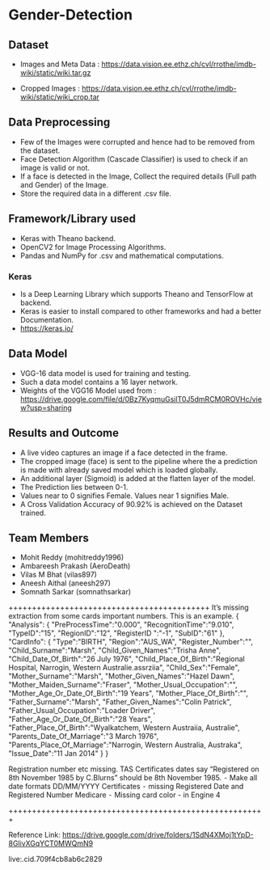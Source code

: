 # Gender-Detection

## Dataset
- Images and Meta Data : https://data.vision.ee.ethz.ch/cvl/rrothe/imdb-wiki/static/wiki.tar.gz

- Cropped Images : https://data.vision.ee.ethz.ch/cvl/rrothe/imdb-wiki/static/wiki_crop.tar

## Data Preprocessing
- Few of the Images were corrupted and hence had to be removed from the dataset.
- Face Detection Algorithm (Cascade Classifier) is used to check if an image is valid or not.
- If a face is detected in the Image, Collect the required details (Full path and Gender) of the Image.
- Store the required data in a different .csv file.

## Framework/Library used
- Keras with Theano backend.
- OpenCV2 for Image Processing Algorithms.
- Pandas and NumPy for .csv and mathematical computations.

### Keras
- Is a Deep Learning Library which supports Theano and TensorFlow at backend.
- Keras is easier to install compared to other frameworks and had a better Documentation.
- https://keras.io/

## Data Model
- VGG-16 data model is used for training and testing.
- Such a data model contains a 16 layer network.
- Weights of the VGG16 Model used from : https://drive.google.com/file/d/0Bz7KyqmuGsilT0J5dmRCM0ROVHc/view?usp=sharing

## Results and Outcome
- A live video captures an image if a face detected in the frame.
- The cropped image (face) is sent to the pipeline where the a prediction is made with already saved model which is loaded globally.
- An additional layer (Sigmoid) is added at the flatten layer of the model.
- The Prediction lies between 0-1.
- Values near to 0 signifies Female. Values near 1 signifies Male.
- A Cross Validation Accuracy of 90.92% is achieved on the Dataset trained.

## Team Members
- Mohit Reddy (mohitreddy1996)
- Ambareesh Prakash (AeroDeath)
- Vilas M Bhat (vilas897)
- Aneesh Aithal (aneesh297)
- Somnath Sarkar (somnathsarkar)


+++++++++++++++++++++++++++++++++++++++++++
It’s missing extraction from some cards important numbers.
This is an example.
{
    "Analysis":
    {
        "PreProcessTime":"0.000",
        "RecognitionTime":"9.010",
        "TypeID":"15",
        "RegionID":"12",
        "RegisterID ":"-1",
        "SubID":"61"
},
    "CardInfo":
    {
        "Type":"BIRTH",
        "Region":"AUS_WA",
        "Register_Number":"",
        "Child_Surname":"Marsh",
        "Child_Given_Names":"Trisha Anne",
        "Child_Date_Of_Birth":"26 July 1976",
        "Child_Place_Of_Birth":"Regional Hospital, Narrogin, Western Australie.assrziia",
        "Child_Sex":"Female",
        "Mother_Surname":"Marsh",
        "Mother_Given_Names":"Hazel Dawn",
        "Mother_Maiden_Surname":"Fraser",
        "Mother_Usual_Occupation":"",
        "Mother_Age_Or_Date_Of_Birth":"19 Years",
        "Mother_Place_Of_Birth":"",
        "Father_Surname":"Marsh",
        "Father_Given_Names":"Colin Patrick",
        "Father_Usual_Occupation":"Loader Driver",
        "Father_Age_Or_Date_Of_Birth":"28 Years",
        "Father_Place_Of_Birth":"Wyalkatchem, Western Austraiia, Australie",
        "Parents_Date_Of_Marriage":"3 March 1976",
        "Parents_Place_Of_Marriage":"Narrogin, Western Australia, Austraka",
        "Issue_Date":"11 Jan 2014"
    }
}

Registration number etc missing.
TAS Certificates dates say “Registered on 8th November 1985 by C.Blurns” should be 8th November 1985.
    ⁃    Make all date formats DD/MM/YYYY
Certificates
    ⁃    missing Registered Date and Registered Number
Medicare
    ⁃    Missing card color - in Engine 4
	
+++++++++++++++++++++++++++++++++++++++++++++++++++++++



Reference Link: https://drive.google.com/drive/folders/1SdN4XMoj1tYpD-8GlivXGqYCT0MWQmN9



live:.cid.709f4cb8ab6c2829